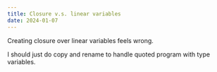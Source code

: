 ```yaml
---
title: Closure v.s. linear variables
date: 2024-01-07
---
```


Creating closure over linear variables feels wrong.

I should just do copy and rename to handle quoted program with type variables.
